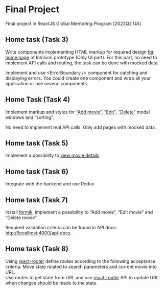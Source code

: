 # Final Project
Final project in ReactJS Global Mentoring Program \[2022Q2 UA]

## Home task (Task 3)

Write components implementing HTML markup for required design [for home page](https://www.figma.com/file/fKGjrOqR6nJe6LYJopGCZ8/CDP-Home-Task-%E2%80%93-React-v1?node-id=0%3A2) of InVision prototype (Only UI part).
For this part, no need to implement API calls and routing, the task can be done with mocked data.

Implement and use \<ErrorBoundary /> component for catching and displaying errors.
You could create one component and wrap all your application or use several components.

## Home Task (Task 4) 

Implement markup and styles for [“Add movie”](https://www.figma.com/file/fKGjrOqR6nJe6LYJopGCZ8/CDP-Home-Task-%E2%80%93-React-v1?node-id=0%3A505), [“Edit”](https://www.figma.com/file/fKGjrOqR6nJe6LYJopGCZ8/CDP-Home-Task-%E2%80%93-React-v1?node-id=0%3A1005), [“Delete”](https://www.figma.com/file/fKGjrOqR6nJe6LYJopGCZ8/%5BCDP%5D-Home-Task-%E2%80%93-React-v1?node-id=0%3A1817) modal windows and “sorting”.

No need to implement real API calls. Only add pages with mocked data.

## Home task (Task 5) 

Implement a possibility to [view movie details](https://www.figma.com/file/fKGjrOqR6nJe6LYJopGCZ8/CDP-Home-Task-%E2%80%93-React-v1?node-id=0%3A393)

## Home task (Task 6)

Integrate with the backend and use Redux

## Home task (Task 7)

Install [formik](https://formik.org/), implement a possibility to “Add movie”, “Edit movie” and “Delete movie”.

Required validation criteria can be found in API docs: [http://localhost:4000/api-docs](http://localhost:4000/api-docs). 

## Home task (Task 8)

Using [react-router](https://reactrouter.com/) define routes according to the following acceptance criteria.
Move state related to search parameters and current movie into URL.<br>
Use routes to get state from URL and use [react-router](https://reactrouter.com/) API to update URL when changes should be made to the state.
